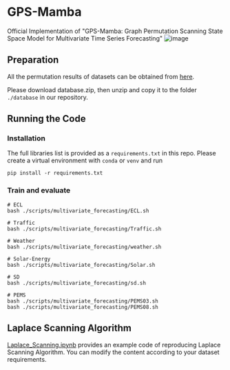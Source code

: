 # GPS-Mamba
Official Implementation of "GPS-Mamba: Graph Permutation Scanning State Space Model for Multivariate Time Series Forecasting"
![image](https://github.com/MaiEmily/map/blob/master/public/image/20190528145810708.png)
## Preparation
All the permutation results of datasets can be obtained from [here](https://github.com/YunMeiGongRen/GPS-Mamba/releases/download/Permutation1.0/database.zip). 

Please download database.zip, then unzip and copy it to the folder `./database` in our repository.

## Running the Code
### Installation
The full libraries list is provided as a `requirements.txt` in this repo. Please create a virtual environment with `conda` or `venv` and run
```
pip install -r requirements.txt
``` 
### Train and evaluate
```
# ECL
bash ./scripts/multivariate_forecasting/ECL.sh

# Traffic
bash ./scripts/multivariate_forecasting/Traffic.sh

# Weather
bash ./scripts/multivariate_forecasting/weather.sh

# Solar-Energy
bash ./scripts/multivariate_forecasting/Solar.sh

# SD
bash ./scripts/multivariate_forecasting/sd.sh

# PEMS
bash ./scripts/multivariate_forecasting/PEMS03.sh
bash ./scripts/multivariate_forecasting/PEMS08.sh
```

## Laplace Scanning Algorithm
[Laplace_Scanning.ipynb](https://github.com/YunMeiGongRen/GPS-Mamba/blob/main/Laplace_Scanning.ipynb) provides an example code of reproducing Laplace Scanning Algorithm. You can modify the content according to your dataset requirements.
